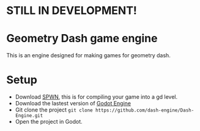 # STILL IN DEVELOPMENT!

# Geometry Dash game engine

This is an engine designed for making games for geometry dash.

# Setup
- Download [SPWN](https://github.com/Spu7Nix/SPWN-language/releases/tag/v0.8-beta), this is for compiling your game into a gd level.
- Download the lastest version of [Godot Engine](https://godotengine.org/download)
- Git clone the project ```git clone https://github.com/dash-engine/Dash-Engine.git```
- Open the project in Godot.
